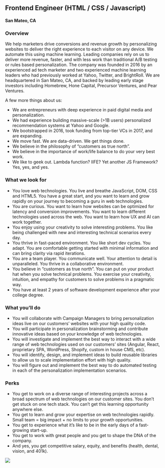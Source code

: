 ## Frontend Engineer (HTML / CSS / Javascript)
#### San Mateo, CA

### Overview
We help marketers drive conversions and revenue growth by personalizing websites to deliver the right experience to each visitor on any device. We automate this using machine learning. Leading companies rely on us to deliver more revenue, faster, and with less work than traditional A/B testing or rules based personalization.
The company was founded in 2016 by an experienced ad tech marketer and two experienced machine learning leaders who had previously worked at Yahoo, Twitter, and BrightRoll. We are headquartered in San Mateo, CA, and backed by leading early stage investors including Homebrew, Hone Capital, Precursor Ventures, and Pear Ventures.

A few more things about us:

+	We are entrepreneurs with deep experience in paid digital media and personalization.
+	We had experience building massive-scale (>1B users) personalized recommendation systems at Yahoo and Google.
+	We bootstrapped in 2016, took funding from top-tier VCs in 2017, and are expanding.
+	We move fast. We are data-driven. We get things done.
+	We believe in the philosophy of “customers as true north”.
+	We believe in the importance of work/life balance to do your very best work.
+	We like to geek out. Lambda function? IIFE? Yet another JS Framework?  Yes, yes, and yes.

### What we look for
+	You love web technologies. You live and breathe JavaScript, DOM, CSS and HTML5. You have a great start, and you want to learn and grow rapidly on your journey to becoming a guru in web technologies.
+	You are curious. You want to learn how websites can be optimized for latency and conversion improvements. You want to learn different technologies used across the web. You want to learn how UX and AI can work together.
+	You enjoy using your creativity to solve interesting problems. You like being challenged with new and interesting technical scenarios every day.
+	You thrive in fast-paced environment.  You like short dev cycles.  You adapt.  You are comfortable getting started with minimal information and can bring clarity via rapid iterations.
+	You are a team player. You communicate well. Your attention to detail is unparalleled. You thrive in a collaborative environment.
+	You believe in “customers as true north”.  You can put on your product hat when you solve technical problems.  You exercise your creativity, intuition, and empathy for customers to solve problems in a pragmatic way.
+	You have at least 2 years of software development experience after your college degree.

### What you’ll do
+	You will collaborate with Campaign Managers to bring personalization ideas live on our customers’ websites with your high quality code.
+	You will participate in personalization brainstorming and contribute innovative ideas based on your knowledge of web technologies.
+	You will investigate and implement the best way to interact with a wide range of web technologies used on our customers’ sites (Angular, React, proprietary SPA, WordPress, Shopify, custom in house CMS, etc).
+	You will identify, design, and implement ideas to build reusable libraries to allow us to scale implementation effort with high quality.
+	You will figure out and implement the best way to do automated testing in each of the personalization implementation scenarios.

### Perks
+	You get to work on a diverse range of interesting projects across a broad spectrum of web technologies on our customer sites. You don’t get stuck on one tech stack. You can’t get this learning opportunity anywhere else.
+	You get to learn and grow your expertise on web technologies rapidly. Small team = big impact + no limits to your growth opportunities.
+	You get to experience what it’s like to be in the early days of a fast-growing start-up.
+	You get to work with great people and you get to shape the DNA of the company.
+	And yes, you get competitive salary, equity, and benefits (health, dental, vision, and 401k).


[<img src='https://dabuttonfactory.com/button.png?t=Learn+More&f=Calibri-Bold&ts=24&tc=fff&hp=20&vp=8&c=5&bgt=unicolored&bgc=29aafe'>](https://letsrockit.co/job/sw50zwxsaw1pemu-customer-success-frontend-engineer-javascript-node-js-react)
